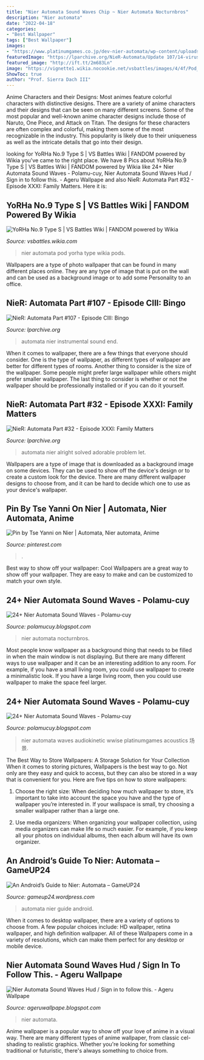 ```yaml
---
title: "Nier Automata Sound Waves Chip ~ Nier Automata Nocturnbros"
description: "Nier automata"
date: "2022-04-18"
categories:
- "Best Wallpaper"
tags: ["Best Wallpaper"]
images:
- "https://www.platinumgames.co.jp/dev-nier-automata/wp-content/uploads/sites/11/2018/05/NieR_wwise_04.jpg"
featuredImage: "https://lparchive.org/NieR-Automata/Update 107/14-virus_(22).jpg"
featured_image: "http://ift.tt/2m683Ln"
image: "https://vignette1.wikia.nocookie.net/vsbattles/images/4/4f/Pod_nier_automata.png/revision/latest/scale-to-width-down/250?cb=20170701143731"
ShowToc: true
author: "Prof. Sierra Dach III"
---
```



Anime Characters and their Designs: Most animes feature colorful characters with distinctive designs.
There are a variety of anime characters and their designs that can be seen on many different screens. Some of the most popular and well-known anime character designs include those of Naruto, One Piece, and Attack on Titan. The designs for these characters are often complex and colorful, making them some of the most recognizable in the industry. This popularity is likely due to their uniqueness as well as the intricate details that go into their design.

	

		
looking for YoRHa No.9 Type S | VS Battles Wiki | FANDOM powered by Wikia you've came to the right place. We have 8 Pics about YoRHa No.9 Type S | VS Battles Wiki | FANDOM powered by Wikia like 24+ Nier Automata Sound Waves - Polamu-cuy, Nier Automata Sound Waves Hud / Sign in to follow this. - Ageru Wallpape and also NieR: Automata Part #32 - Episode XXXI: Family Matters. Here it is:
		
    
## YoRHa No.9 Type S | VS Battles Wiki | FANDOM Powered By Wikia

<img loading=lazy src="https://vignette1.wikia.nocookie.net/vsbattles/images/4/4f/Pod_nier_automata.png/revision/latest/scale-to-width-down/250?cb=20170701143731" onerror="this.onerror=null;this.src='https://tse3.mm.bing.net/th?id=OIP.aflAPJhK5nKtKv4-y0l_zwAAAA&amp;pid=15.1';" alt="YoRHa No.9 Type S | VS Battles Wiki | FANDOM powered by Wikia">

_Source: vsbattles.wikia.com_

>nier automata pod yorha type wikia pods. 

	



Wallpapers are a type of photo wallpaper that can be found in many different places online. They are any type of image that is put on the wall and can be used as a background image or to add some Personality to an office.

    
## NieR: Automata Part #107 - Episode CIII: Bingo

<img loading=lazy src="https://lparchive.org/NieR-Automata/Update 107/14-virus_(22).jpg" onerror="this.onerror=null;this.src='https://tse3.mm.bing.net/th?id=OIP.oBVRiIMmOCdRFgZa4PTIXwHaEK&amp;pid=15.1';" alt="NieR: Automata Part #107 - Episode CIII: Bingo">

_Source: lparchive.org_

>automata nier instrumental sound end. 

	

When it comes to wallpaper, there are a few things that everyone should consider. One is the type of wallpaper, as different types of wallpaper are better for different types of rooms. Another thing to consider is the size of the wallpaper. Some people might prefer large wallpaper while others might prefer smaller wallpaper. The last thing to consider is whether or not the wallpaper should be professionally installed or if you can do it yourself.

    
## NieR: Automata Part #32 - Episode XXXI: Family Matters

<img loading=lazy src="https://lparchive.org/NieR-Automata/Update 32/21-squabble_(26).jpg" onerror="this.onerror=null;this.src='https://tse1.mm.bing.net/th?id=OIP.6KGT-thqZZnlna9cS-wbQAHaEK&amp;pid=15.1';" alt="NieR: Automata Part #32 - Episode XXXI: Family Matters">

_Source: lparchive.org_

>automata nier alright solved adorable problem let. 

	

Wallpapers are a type of image that is downloaded as a background image on some devices. They can be used to show off the device's design or to create a custom look for the device. There are many different wallpaper designs to choose from, and it can be hard to decide which one to use as your device's wallpaper.

    
## Pin By Tse Yanni On Nier | Automata, Nier Automata, Anime

<img loading=lazy src="https://i.pinimg.com/736x/3f/96/a4/3f96a466b98b259d2e698aebb03b014a.jpg" onerror="this.onerror=null;this.src='https://tse2.mm.bing.net/th?id=OIP.KXe75vTD3jnYrLRc0hJelwHaI2&amp;pid=15.1';" alt="Pin by Tse Yanni on Nier | Automata, Nier automata, Anime">

_Source: pinterest.com_

>. 

	

Best way to show off your wallpaper:
Cool Wallpapers are a great way to show off your wallpaper. They are easy to make and can be customized to match your own style.

    
## 24+ Nier Automata Sound Waves - Polamu-cuy

<img loading=lazy src="https://images-wixmp-ed30a86b8c4ca887773594c2.wixmp.com/f/42dfc32b-cee8-4b13-8afa-d4981cb941ec/dbgsz2m-8485219f-1f03-423e-bbf4-65170f8599ac.png/v1/fill/w_600,h_600,strp/pod_043_by_nocturnbros_dbgsz2m-fullview.png?token=eyJ0eXAiOiJKV1QiLCJhbGciOiJIUzI1NiJ9.eyJzdWIiOiJ1cm46YXBwOiIsImlzcyI6InVybjphcHA6Iiwib2JqIjpbW3siaGVpZ2h0IjoiPD02MDAiLCJwYXRoIjoiXC9mXC80MmRmYzMyYi1jZWU4LTRiMTMtOGFmYS1kNDk4MWNiOTQxZWNcL2RiZ3N6Mm0tODQ4NTIxOWYtMWYwMy00MjNlLWJiZjQtNjUxNzBmODU5OWFjLnBuZyIsIndpZHRoIjoiPD02MDAifV1dLCJhdWQiOlsidXJuOnNlcnZpY2U6aW1hZ2Uub3BlcmF0aW9ucyJdfQ.hJUJo3C83OeaqFDZpw74ojh23tAV2wTFxxRvCpjtyWg" onerror="this.onerror=null;this.src='https://tse1.mm.bing.net/th?id=OIP.0B9bo1Xtp3cFhoha_fdHdgHaHa&amp;pid=15.1';" alt="24+ Nier Automata Sound Waves - Polamu-cuy">

_Source: polamucuy.blogspot.com_

>nier automata nocturnbros. 

	

Most people know wallpaper as a background thing that needs to be filled in when the main window is not displaying. But there are many different ways to use wallpaper and it can be an interesting addition to any room. For example, if you have a small living room, you could use wallpaper to create a minimalistic look. If you have a large living room, then you could use wallpaper to make the space feel larger.

    
## 24+ Nier Automata Sound Waves - Polamu-cuy

<img loading=lazy src="https://www.platinumgames.co.jp/dev-nier-automata/wp-content/uploads/sites/11/2018/05/NieR_wwise_04.jpg" onerror="this.onerror=null;this.src='https://tse4.mm.bing.net/th?id=OIP.iA9GRaQ_NGDA_ApIQlhovgHaEK&amp;pid=15.1';" alt="24+ Nier Automata Sound Waves - Polamu-cuy">

_Source: polamucuy.blogspot.com_

>nier automata waves audiokinetic wwise platinumgames acoustics 场景. 

	

The Best Way to Store Wallpapers: A Storage Solution for Your Collection
When it comes to storing pictures, Wallpapers is the best way to go. Not only are they easy and quick to access, but they can also be stored in a way that is convenient for you. Here are five tips on how to store wallpapers:
1) Choose the right size: When deciding how much wallpaper to store, it’s important to take into account the space you have and the type of wallpaper you’re interested in. If your wallspace is small, try choosing a smaller wallpaper rather than a large one.

2) Use media organizers: When organizing your wallpaper collection, using media organizers can make life so much easier. For example, if you keep all your photos on individual albums, then each album will have its own organizer.

    
## An Android’s Guide To Nier: Automata – GameUP24

<img loading=lazy src="http://ift.tt/2m683Ln" onerror="this.onerror=null;this.src='https://tse1.mm.bing.net/th?id=OIP.jLvfg9UB0ATfjDT0Bv67ZwHaCU&amp;pid=15.1';" alt="An Android’s Guide to Nier: Automata – GameUP24">

_Source: gameup24.wordpress.com_

>automata nier guide android. 

	

When it comes to desktop wallpaper, there are a variety of options to choose from. A few popular choices include: HD wallpaper, retina wallpaper, and high definition wallpaper. All of these Wallpapers come in a variety of resolutions, which can make them perfect for any desktop or mobile device. 

    
## Nier Automata Sound Waves Hud / Sign In To Follow This. - Ageru Wallpape

<img loading=lazy src="https://nierautomata.wiki.fextralife.com/file/Nier-Automata/Resistance_Supply_Trader_Forest_Zone.jpg?v=1516470379785" onerror="this.onerror=null;this.src='https://tse3.mm.bing.net/th?id=OIP.Uuixx0q2t-eRq5ByU8J8DgHaEK&amp;pid=15.1';" alt="Nier Automata Sound Waves Hud / Sign in to follow this. - Ageru Wallpape">

_Source: ageruwallpape.blogspot.com_

>nier automata. 

	

Anime wallpaper is a popular way to show off your love of anime in a visual way. There are many different types of anime wallpaper, from classic cel-shading to realistic graphics. Whether you're looking for something traditional or futuristic, there's always something to choice from.

